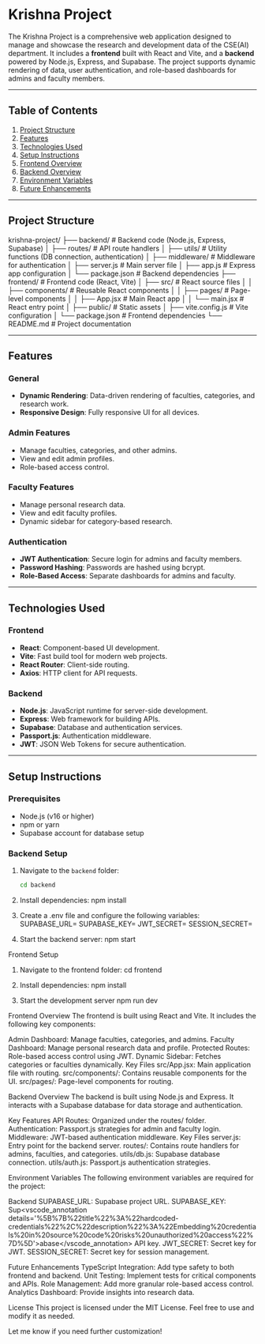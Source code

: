 # Krishna Project

The Krishna Project is a comprehensive web application designed to manage and showcase the research and development data of the CSE(AI) department. It includes a **frontend** built with React and Vite, and a **backend** powered by Node.js, Express, and Supabase. The project supports dynamic rendering of data, user authentication, and role-based dashboards for admins and faculty members.

---

## Table of Contents
1. [Project Structure](#project-structure)
2. [Features](#features)
3. [Technologies Used](#technologies-used)
4. [Setup Instructions](#setup-instructions)
5. [Frontend Overview](#frontend-overview)
6. [Backend Overview](#backend-overview)
7. [Environment Variables](#environment-variables)
8. [Future Enhancements](#future-enhancements)

---

## Project Structure
krishna-project/ ├── backend/ # Backend code (Node.js, Express, Supabase) │ ├── routes/ # API route handlers │ ├── utils/ # Utility functions (DB connection, authentication) │ ├── middleware/ # Middleware for authentication │ ├── server.js # Main server file │ ├── app.js # Express app configuration │ └── package.json # Backend dependencies ├── frontend/ # Frontend code (React, Vite) │ ├── src/ # React source files │ │ ├── components/ # Reusable React components │ │ ├── pages/ # Page-level components │ │ ├── App.jsx # Main React app │ │ └── main.jsx # React entry point │ ├── public/ # Static assets │ ├── vite.config.js # Vite configuration │ └── package.json # Frontend dependencies └── README.md # Project documentation


---

## Features

### General
- **Dynamic Rendering**: Data-driven rendering of faculties, categories, and research work.
- **Responsive Design**: Fully responsive UI for all devices.

### Admin Features
- Manage faculties, categories, and other admins.
- View and edit admin profiles.
- Role-based access control.

### Faculty Features
- Manage personal research data.
- View and edit faculty profiles.
- Dynamic sidebar for category-based research.

### Authentication
- **JWT Authentication**: Secure login for admins and faculty members.
- **Password Hashing**: Passwords are hashed using bcrypt.
- **Role-Based Access**: Separate dashboards for admins and faculty.

---

## Technologies Used

### Frontend
- **React**: Component-based UI development.
- **Vite**: Fast build tool for modern web projects.
- **React Router**: Client-side routing.
- **Axios**: HTTP client for API requests.

### Backend
- **Node.js**: JavaScript runtime for server-side development.
- **Express**: Web framework for building APIs.
- **Supabase**: Database and authentication services.
- **Passport.js**: Authentication middleware.
- **JWT**: JSON Web Tokens for secure authentication.

---

## Setup Instructions

### Prerequisites
- Node.js (v16 or higher)
- npm or yarn
- Supabase account for database setup

### Backend Setup
1. Navigate to the `backend` folder:
   ```bash
   cd backend

2. Install dependencies:
npm install

3. Create a .env file and configure the following variables:
SUPABASE_URL=<your-supabase-url>
SUPABASE_KEY=<your-supabase-key>
JWT_SECRET=<your-jwt-secret>
SESSION_SECRET=<your-session-secret>

4. Start the backend server:
npm start

Frontend Setup
1. Navigate to the frontend folder:
cd frontend

2. Install dependencies:
npm install

3. Start the development server
npm run dev


Frontend Overview
The frontend is built using React and Vite. It includes the following key components:

Admin Dashboard: Manage faculties, categories, and admins.
Faculty Dashboard: Manage personal research data and profile.
Protected Routes: Role-based access control using JWT.
Dynamic Sidebar: Fetches categories or faculties dynamically.
Key Files
src/App.jsx: Main application file with routing.
src/components/: Contains reusable components for the UI.
src/pages/: Page-level components for routing.


Backend Overview
The backend is built using Node.js and Express. It interacts with a Supabase database for data storage and authentication.

Key Features
API Routes: Organized under the routes/ folder.
Authentication: Passport.js strategies for admin and faculty login.
Middleware: JWT-based authentication middleware.
Key Files
server.js: Entry point for the backend server.
routes/: Contains route handlers for admins, faculties, and categories.
utils/db.js: Supabase database connection.
utils/auth.js: Passport.js authentication strategies.


Environment Variables
The following environment variables are required for the project:

Backend
SUPABASE_URL: Supabase project URL.
SUPABASE_KEY: Sup<vscode_annotation details='%5B%7B%22title%22%3A%22hardcoded-credentials%22%2C%22description%22%3A%22Embedding%20credentials%20in%20source%20code%20risks%20unauthorized%20access%22%7D%5D'>abase</vscode_annotation> API key.
JWT_SECRET: Secret key for JWT.
SESSION_SECRET: Secret key for session management.

Future Enhancements
TypeScript Integration: Add type safety to both frontend and backend.
Unit Testing: Implement tests for critical components and APIs.
Role Management: Add more granular role-based access control.
Analytics Dashboard: Provide insights into research data.


License
This project is licensed under the MIT License. Feel free to use and modify it as needed.


Let me know if you need further customization!